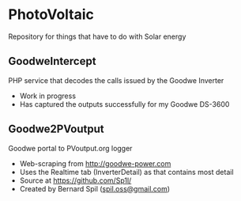 # PhotoVoltaic
Repository for things that have to do with Solar energy

## GoodweIntercept
PHP service that decodes the calls issued by the Goodwe Inverter
 * Work in progress
 * Has captured the outputs successfully for my Goodwe DS-3600

## Goodwe2PVoutput
Goodwe portal to PVoutput.org logger
 * Web-scraping from http://goodwe-power.com
 * Uses the Realtime tab (InverterDetail) as that contains most detail
 * Source at https://github.com/Sp1l/
 * Created by Bernard Spil (spil.oss@gmail.com)


